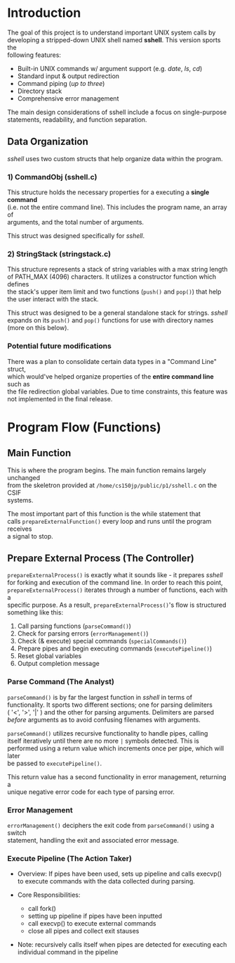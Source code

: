 # Introduction

The goal of this project is to understand important UNIX system calls by  
developing a stripped-down UNIX shell named **sshell**. This version sports the  
following features:

- Built-in UNIX commands w/ argument support (e.g. *date*, *ls*, *cd*)
- Standard input & output redirection
- Command piping (*up to three*)
- Directory stack
- Comprehensive error management

The main design considerations of sshell include a focus on single-purpose  
statements, readability, and function separation.

## Data Organization

*sshell* uses two custom structs that help organize data within the program.  

### 1) CommandObj (sshell.c)
This structure holds the necessary properties for a executing a **single command**  
(i.e. not the entire command line). This includes the program name, an array of  
arguments, and the total number of arguments.  

This struct was designed specifically for *sshell*.

### 2) StringStack (stringstack.c)
This structure represents a stack of string variables with a max string length  
of PATH_MAX (4096) characters. It utilizes a constructor function which defines  
the stack's upper item limit and two functions (`push()` and `pop()`) that help  
the user interact with the stack.

This struct was designed to be a general standalone stack for strings. *sshell*  
expands on its  `push()` and `pop()` functions for use with directory names  
(more on this below).

### Potential future modifications
There was a plan to consolidate certain data types in a "Command Line" struct,  
which would've helped organize properties of the **entire command line** such as  
the file redirection global variables. Due to time constraints, this feature was  
not implemented in the final release.

# Program Flow (Functions)

## Main Function

This is where the program begins. The main function remains largely unchanged  
from the skeletron provided at `/home/cs150jp/public/p1/sshell.c` on the CSIF  
systems.  

The most important part of this function is the while statement that  
calls `prepareExternalFunction()` every loop and runs until the program receives  
a signal to stop.

## Prepare External Process (The Controller)

`prepareExternalProcess()` is exactly what it sounds like - it prepares *sshell*  
for forking and execution of the command line. In order to reach this point,  
`prepareExternalProcess()` iterates through a number of functions, each with a  
specific purpose. As a result, `prepareExternalProcess()`'s flow is structured  
something like this:

1. Call parsing functions (`parseCommand()`)
2. Check for parsing errors (`errorManagement()`)
3. Check (& execute) special commands (`specialCommands()`)
4. Prepare pipes and begin executing commands (`executePipeline()`)
5. Reset global variables
6. Output completion message
 
### Parse Command (The Analyst)

`parseCommand()` is by far the largest function in *sshell* in terms of  
functionality. It sports two different sections; one for parsing delimiters  
( '<', '>', '|' ) and the other for parsing arguments. Delimiters are parsed  
*before* arguments as to avoid confusing filenames with arguments.  

`parseCommand()` utilizes recursive functionality to handle pipes, calling  
itself iteratively until there are no more `|` symbols detected. This is  
performed using a return value which increments once per pipe, which will later  
be passed to `executePipeline()`. 

This return value has a second functionality in error management, returning a  
unique negative error code for each type of parsing error.

### Error Management
`errorManagement()` deciphers the exit code from `parseCommand()` using a switch  
statement, handling the exit and associated error message.

### Execute Pipeline (The Action Taker)

- Overview: If pipes have been used, sets up pipeline and calls execvp() to execute commands with the data collected during parsing.

- Core Responsibilities:

    - call fork()
    - setting up pipeline if pipes have been inputted
    - call execvp() to execute external commands
    - close all pipes and collect exit stauses

- Note: recursively calls itself when pipes are detected for executing each individual command in the pipeline